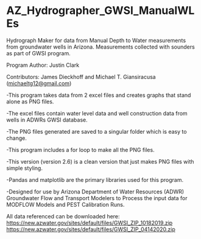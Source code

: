 # AZ_Hydrographer_GWSI_ManualWLEs
Hydrograph Maker for data from Manual Depth to Water measurements from groundwater wells in Arizona. Measurements collected with sounders as part of GWSI program.

Program Author: Justin Clark

Contributors: James Dieckhoff and Michael T. Giansiracusa (michaeltg12@gmail.com)

-This program takes data from 2 excel files and creates graphs that stand alone as PNG files.

-The excel files contain water level data and well construction data from wells in ADWRs GWSI database.

-The PNG files generated are saved to a singular folder which is easy to change.

-This program includes a for loop to make all the PNG files.

-This version (version 2.6) is a clean version that just makes PNG files with simple styling.

-Pandas and matplotlib are the primary libraries used for this program.

-Designed for use by Arizona Department of Water Resources (ADWR) Groundwater Flow and Transport Modelers to Process the input data for MODFLOW Models and PEST Calibration Runs.

All data referenced can be downloaded here:
https://new.azwater.gov/sites/default/files/GWSI_ZIP_10182019.zip
https://new.azwater.gov/sites/default/files/GWSI_ZIP_04142020.zip
